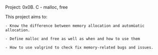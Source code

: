 Project: 0x0B. C - malloc, free

This project aims to:

	- Know the difference between memory allocation and automùatic allocation.

	- Define malloc and free as well as when and how to use them

	- How to use valgrind to check fix memory-related bugs and issues.
